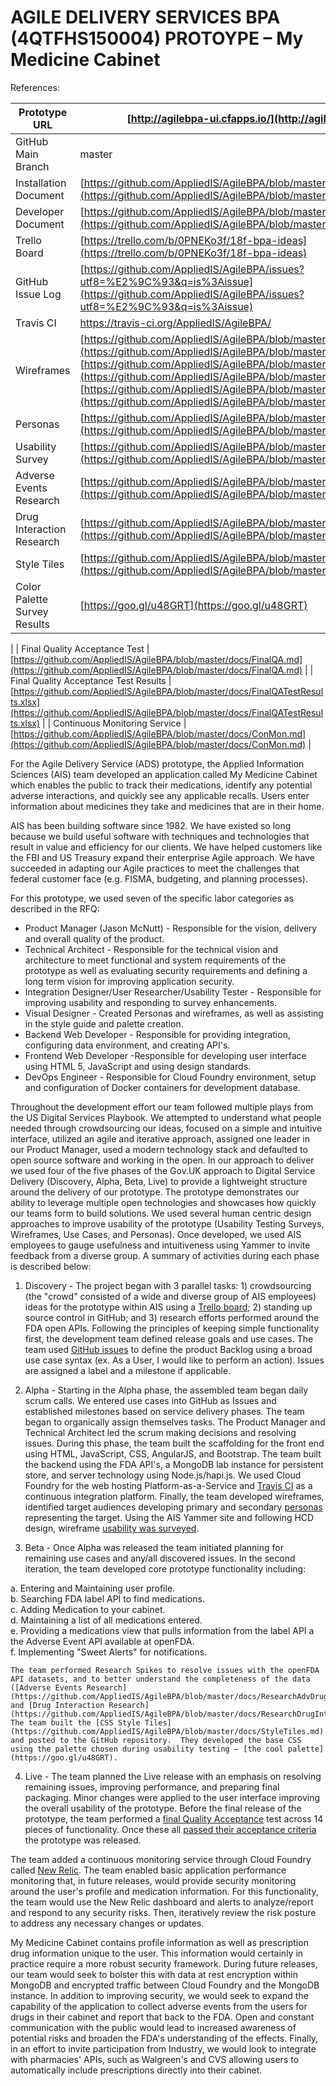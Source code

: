 # AGILE DELIVERY SERVICES BPA (4QTFHS150004) PROTOYPE – My Medicine Cabinet

References:

| Prototype URL | [http://agilebpa-ui.cfapps.io/](http://agilebpa-ui.cfapps.io/) |
| --- | --- |
| GitHub Main Branch | master |
| Installation Document | [https://github.com/AppliedIS/AgileBPA/blob/master/INSTALL.md](https://github.com/AppliedIS/AgileBPA/blob/master/INSTALL.md)   |
| Developer Document | [https://github.com/AppliedIS/AgileBPA/blob/master/DEVELOP.md](https://github.com/AppliedIS/AgileBPA/blob/master/DEVELOP.md) |
| Trello Board | [https://trello.com/b/0PNEKo3f/18f-bpa-ideas](https://trello.com/b/0PNEKo3f/18f-bpa-ideas) |
| GitHub Issue Log | [https://github.com/AppliedIS/AgileBPA/issues?utf8=%E2%9C%93&q=is%3Aissue](https://github.com/AppliedIS/AgileBPA/issues?utf8=%E2%9C%93&q=is%3Aissue) |
| Travis CI | https://travis-ci.org/AppliedIS/AgileBPA/  |
| Wireframes | [https://github.com/AppliedIS/AgileBPA/blob/master/docs/Wireframes1.md](https://github.com/AppliedIS/AgileBPA/blob/master/docs/Wireframes1.md), [https://github.com/AppliedIS/AgileBPA/blob/master/docs/Wireframes2.md](https://github.com/AppliedIS/AgileBPA/blob/master/docs/Wireframes2.md), [https://github.com/AppliedIS/AgileBPA/blob/master/docs/Wireframes3.md](https://github.com/AppliedIS/AgileBPA/blob/master/docs/Wireframes3.md) |
| Personas | [https://github.com/AppliedIS/AgileBPA/blob/master/docs/Personas.md](https://github.com/AppliedIS/AgileBPA/blob/master/docs/Personas.md) |
| Usability Survey | [https://github.com/AppliedIS/AgileBPA/blob/master/docs/UsabilityTesting.md](https://github.com/AppliedIS/AgileBPA/blob/master/docs/UsabilityTesting.md) |
| Adverse Events Research | [https://github.com/AppliedIS/AgileBPA/blob/master/docs/ResearchAdvDrugs.md](https://github.com/AppliedIS/AgileBPA/blob/master/docs/ResearchAdvDrugs.md) |
| Drug Interaction Research | [https://github.com/AppliedIS/AgileBPA/blob/master/docs/ResearchDrugInter.md](https://github.com/AppliedIS/AgileBPA/blob/master/docs/ResearchDrugInter.md) |
| Style Tiles | [https://github.com/AppliedIS/AgileBPA/blob/master/docs/StyleTiles.md](https://github.com/AppliedIS/AgileBPA/blob/master/docs/StyleTiles.md) |
| Color Palette Survey Results | [https://goo.gl/u48GRT](https://goo.gl/u48GRT) |
 |
| Final Quality Acceptance Test | [https://github.com/AppliedIS/AgileBPA/blob/master/docs/FinalQA.md](https://github.com/AppliedIS/AgileBPA/blob/master/docs/FinalQA.md) |
| Final Quality Acceptance Test Results | [https://github.com/AppliedIS/AgileBPA/blob/master/docs/FinalQATestResults.xlsx](https://github.com/AppliedIS/AgileBPA/blob/master/docs/FinalQATestResults.xlsx)  |
| Continuous Monitoring Service | [https://github.com/AppliedIS/AgileBPA/blob/master/docs/ConMon.md](https://github.com/AppliedIS/AgileBPA/blob/master/docs/ConMon.md) |

For the Agile Delivery Service (ADS) prototype, the Applied Information Sciences (AIS) team developed an application called My Medicine Cabinet which enables the public to track their medications, identify any potential adverse interactions, and quickly see any applicable recalls.  Users enter information about medicines they take and medicines that are in their home.

AIS has been building software since 1982.  We have existed so long because we build useful software with techniques and technologies that result in value and efficiency for our clients.  We have helped customers like the FBI and US Treasury expand their enterprise Agile approach. We have succeeded in adapting our Agile practices to meet the challenges that federal customer face (e.g. FISMA, budgeting, and planning processes).

For this prototype, we used seven of the specific labor categories as described in the RFQ:

- Product Manager (Jason McNutt) - Responsible for the vision, delivery and overall quality of the product.  
- Technical Architect - Responsible for the technical vision and architecture to meet functional and system requirements of the prototype as well as evaluating security requirements and defining a long term vision for improving application security.  
- Integration Designer/User Researcher/Usability Tester - Responsible for improving usability and responding to survey enhancements.  
- Visual Designer - Created Personas and wireframes, as well as assisting in the style guide and palette creation.  
- Backend Web Developer - Responsible for providing integration, configuring data environment, and creating API's.  
- Frontend Web Developer -Responsible for developing user interface using HTML 5, JavaScript and using design standards.  
- DevOps Engineer - Responsible for Cloud Foundry environment, setup and configuration of Docker containers for development database.  

Throughout the development effort our team followed multiple plays from the US Digital Services Playbook.  We attempted to understand what people needed through crowdsourcing our ideas, focused on a simple and intuitive interface, utilized an agile and iterative approach, assigned one leader in our Product Manager, used a modern technology stack and defaulted to open source software and working in the open.  In our approach to deliver we used four of the five phases of the Gov.UK approach to Digital Service Delivery (Discovery, Alpha, Beta, Live) to provide a lightweight structure around the delivery of our prototype. The prototype demonstrates our ability to leverage multiple open technologies and showcases how quickly our teams form to build solutions.  We used several human centric design approaches to improve usability of the prototype (Usability Testing Surveys, Wireframes, Use Cases, and Personas).   Once developed, we used AIS employees to gauge usefulness and intuitiveness using Yammer to invite feedback from a diverse group.  A summary of activities during each phase is described below:

1. Discovery - The project began with 3 parallel tasks: 1) crowdsourcing (the "crowd" consisted of a wide and diverse group of AIS employees) ideas for the prototype within AIS using a [Trello board](https://trello.com/b/0PNEKo3f/18f-bpa-ideas); 2) standing up source control in GitHub; and 3) research efforts performed around the FDA open APIs. Following the principles of keeping simple functionality first, the development team defined release goals and use cases. The team used [GitHub issues](https://github.com/AppliedIS/AgileBPA/issues?utf8=%E2%9C%93&q=is%3Aissue) to define the product Backlog using a broad use case syntax (ex. As a User, I would like to perform an action).  Issues are assigned a label and a milestone if applicable.    

2. Alpha - Starting in the Alpha phase, the assembled team began daily scrum calls. We entered use cases into GitHub as Issues and established milestones based on service delivery phases. The team began to organically assign themselves tasks. The Product Manager and Technical Architect led the scrum making decisions and resolving issues. During this phase, the team built the scaffolding for the front end using HTML, JavaScript, CSS, AngularJS, and Bootstrap. The team built the backend using the FDA API's, a MongoDB lab instance for persistent store, and server technology using Node.js/hapi.js. We used Cloud Foundry for the web hosting Platform-as-a-Service and [Travis CI](https://travis-ci.org/AppliedIS/AgileBPA/) as a continuous integration platform. Finally, the team developed wireframes, identified target audiences developing primary and secondary [personas](https://github.com/AppliedIS/AgileBPA/blob/master/docs/Personas.md) representing the target. Using the AIS Yammer site and following HCD design, wireframe [usability was surveyed](https://github.com/AppliedIS/AgileBPA/blob/master/docs/UsabilityTesting.md).  
3. Beta - Once Alpha was released the team initiated planning for remaining use cases and any/all discovered issues. In the second iteration, the team developed core prototype functionality including:  

  a. Entering and Maintaining user profile.  
  b. Searching FDA label API to find medications.    
  c. Adding Medication to your cabinet.  
  d. Maintaining a list of all medications entered.  
  e. Providing a medications view that pulls information from the label API a the Adverse Event API available at openFDA.  
  f. Implementing "Sweet Alerts" for notifications.  

    The team performed Research Spikes to resolve issues with the openFDA API datasets, and to better understand the completeness of the data ([Adverse Events Research](https://github.com/AppliedIS/AgileBPA/blob/master/docs/ResearchAdvDrugs.md) and [Drug Interaction Research](https://github.com/AppliedIS/AgileBPA/blob/master/docs/ResearchDrugInter.md)).  The team built the [CSS Style Tiles](https://github.com/AppliedIS/AgileBPA/blob/master/docs/StyleTiles.md) and posted to the GitHub repository.  They developed the base CSS using the palette chosen during usability testing – [the cool palette](https://goo.gl/u48GRT).

4. Live - The team planned the Live release with an emphasis on resolving remaining issues, improving performance, and       preparing final packaging.  Minor changes were applied to the user interface improving the overall usability of the prototype. Before the final release of the prototype, the team performed a [final Quality Acceptance](https://github.com/AppliedIS/AgileBPA/blob/master/docs/FinalQA.md) test across 14 pieces of functionality. Once these all [passed their acceptance criteria](https://github.com/AppliedIS/AgileBPA/blob/master/docs/FinalQATestResults.xlsx) the prototype was released.  

The team added a continuous monitoring service through Cloud Foundry called [New Relic](https://github.com/AppliedIS/AgileBPA/blob/master/docs/ConMon.md). The team enabled basic application performance monitoring that, in future releases, would provide security monitoring around the user's profile and medication information.  For this functionality, the team would use the New Relic dashboard and alerts to analyze/report and respond to any security risks.  Then, iteratively review the risk posture to address any necessary changes or updates.

My Medicine Cabinet contains profile information as well as prescription drug information unique to the user.  This information would certainly in practice require a more robust security framework.  During future releases, our team would seek to bolster this with data at rest encryption within MongoDB and encrypted traffic between Cloud Foundry and the MongoDB instance.  In addition to improving security, we would seek to expand the capability of the application to collect adverse events from the users for drugs in their cabinet and report that back to the FDA.  Open and constant communication with the public would lead to increased awareness of potential risks and broaden the FDA's understanding of the effects.  Finally, in an effort to invite participation from Industry, we would look to integrate with pharmacies' APIs, such as Walgreen's and CVS allowing users to automatically include prescriptions directly into their cabinet.

